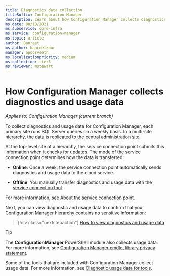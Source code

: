 ```yaml
---
title: Diagnostics data collection
titleSuffix: Configuration Manager
description: Learn about how Configuration Manager collects diagnostics and usage data about itself.
ms.date: 08/10/2021
ms.subservice: core-infra
ms.service: configuration-manager
ms.topic: article
author: Banreet
ms.author: banreetkaur
manager: apoorvseth
ms.localizationpriority: medium
ms.collection: tier3
ms.reviewer: mstewart
---
```


# How Configuration Manager collects diagnostics and usage data

*Applies to: Configuration Manager (current branch)*

To collect diagnostics and usage data for Configuration Manager, each primary site runs SQL Server queries on a weekly basis. In a multi-site hierarchy, the data is replicated to the central administration site.

At the top-level site of a hierarchy, the service connection point submits this information when it checks for updates. The mode of the service connection point determines how the data is transferred:

- **Online**: Once a week, the service connection point automatically sends diagnostics and usage data to the cloud service.

- **Offline**: You manually transfer diagnostics and usage data with the [service connection tool](../../servers/manage/use-the-service-connection-tool.md).

For more information, see [About the service connection point](../../servers/deploy/configure/about-the-service-connection-point.md).

Next, you can view diagnostic and usage data to confirm that your Configuration Manager hierarchy contains no sensitive information:

> [!div class="nextstepaction"]
> [How to view diagnostics and usage data](view-diagnostics-and-usage-data.md)

> [!TIP]
> The **ConfigurationManager** PowerShell module also collects usage data. For more information, see [Configuration Manager cmdlet library privacy statement](/powershell/sccm/privacy-statement).
>
> Some of the tools that are included with Configuration Manager collect usage data. For more information, see [Diagnostic usage data for tools](tools.md).
